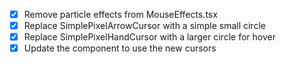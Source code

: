 - [x] Remove particle effects from MouseEffects.tsx
- [x] Replace SimplePixelArrowCursor with a simple small circle
- [x] Replace SimplePixelHandCursor with a larger circle for hover
- [x] Update the component to use the new cursors

